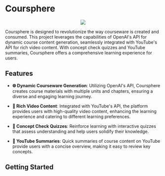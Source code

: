 # Coursphere

<p align="center">
  <img src="https://i.imgur.com/7p7GE3b.png"/>
</p>

Coursphere is designed to revolutionize the way courseware is created and consumed. This project leverages the capabilities of OpenAI's API for dynamic course content generation, seamlessly integrated with YouTube's API for rich video content. With concept check quizzes and YouTube summaries, Coursphere offers a comprehensive learning experience for users.

## Features

- **🌐 Dynamic Courseware Generation**: Utilizing OpenAI's API, Coursphere creates course materials with multiple units and chapters, ensuring a diverse and engaging learning journey.

- **🎥 Rich Video Content**: Integrated with YouTube's API, the platform provides users with high-quality video content, enhancing the learning experience and catering to different learning preferences.

- **🧠 Concept Check Quizzes**: Reinforce learning with interactive quizzes that assess understanding and help users solidify their knowledge.

- **📜 YouTube Summaries**: Quick summaries of course content on YouTube provide users with a concise overview, making it easy to review key concepts.

## Getting Started
